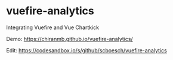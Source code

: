 # vuefire-analytics
Integrating Vuefire and Vue Chartkick

Demo: https://chiranmb.github.io/vuefire-analytics/

Edit: https://codesandbox.io/s/github/scboesch/vuefire-analytics

